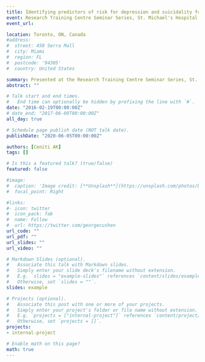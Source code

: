 ```yaml
---
title: Identifying predictors of risk for depression and suicidality following mild traumatic brain injury (Oral)
event: Research Training Centre Seminar Series, St. Michael's Hospital
event_url: 

location: Toronto, ON, Canada
#address:
#  street: 450 Serra Mall
#  city: Miami
#  region: FL
#  postcode: '94305'
#  country: United States

summary: Presented at the Research Training Centre Seminar Series, St. Michael’s Hospital.
abstract: ""

# Talk start and end times.
#   End time can optionally be hidden by prefixing the line with `#`.
date: "2016-02-19T00:00:00Z"
# date_end: "2017-06-09T00:00:00Z"
all_day: true

# Schedule page publish date (NOT talk date).
publishDate: "2020-06-05T00:00:00Z"

authors: [Ceniti AK]
tags: []

# Is this a featured talk? (true/false)
featured: false

#image:
#  caption: 'Image credit: [**Unsplash**](https://unsplash.com/photos/bzdhc5b3Bxs)'
#  focal_point: Right

#links:
#- icon: twitter
#  icon_pack: fab
#  name: Follow
#  url: https://twitter.com/georgecushen
url_code: ""
url_pdf: ""
url_slides: ""
url_video: ""

# Markdown Slides (optional).
#   Associate this talk with Markdown slides.
#   Simply enter your slide deck's filename without extension.
#   E.g. `slides = "example-slides"` references `content/slides/example-slides.md`.
#   Otherwise, set `slides = ""`.
slides: example

# Projects (optional).
#   Associate this post with one or more of your projects.
#   Simply enter your project's folder or file name without extension.
#   E.g. `projects = ["internal-project"]` references `content/project/deep-learning/index.md`.
#   Otherwise, set `projects = []`.
projects:
- internal-project

# Enable math on this page?
math: true
---
```


